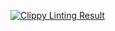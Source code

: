 [![Clippy Linting Result](https://clippy.bashy.io/github/bernh/workout/master/badge.svg)](https://clippy.bashy.io/github/bernh/workout/master/log)

